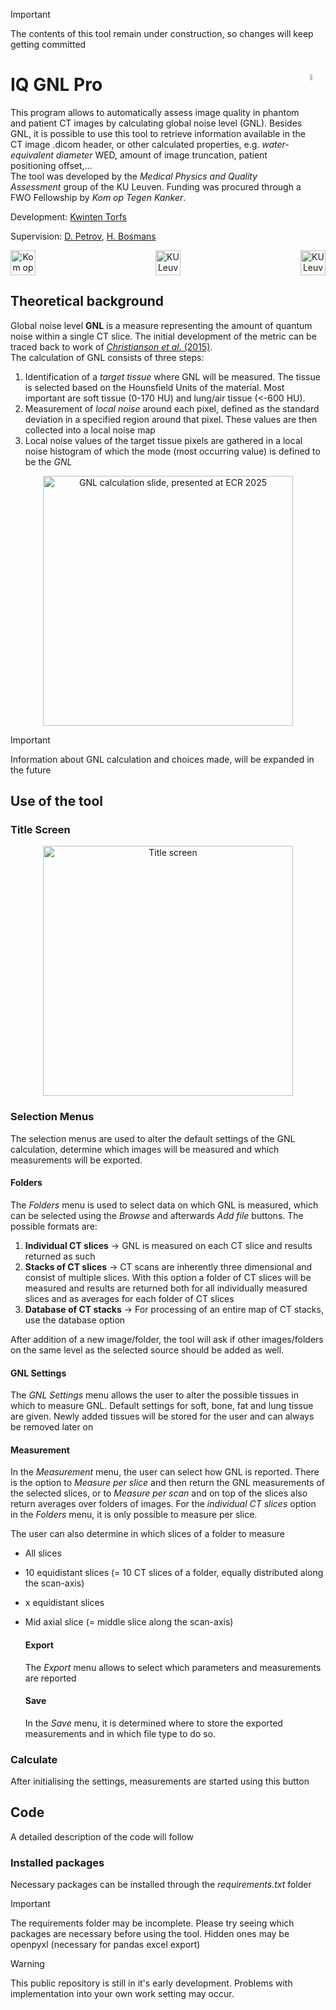 >[!IMPORTANT] 
> The contents of this tool remain under construction, so changes will keep getting committed

# IQ GNL Pro <img src="https://github.com/KwintenTorfs/GNL_GUI/blob/master/assets/LOGO%20Black.png" width=5% height=5% align='right'>

This program allows to automatically assess image quality in phantom and patient CT images by calculating global noise level (GNL). Besides GNL, it is possible to use this tool to retrieve information available in the CT image .dicom header, or other calculated properties, e.g. _water-equivalent diameter_ WED, amount of image truncation, patient positioning offset,... \
The tool was developed by the _Medical Physics and Quality Assessment_ group of the KU Leuven. Funding was procured through a FWO Fellowship by _Kom op Tegen Kanker_.


Development: [Kwinten Torfs](https://www.kuleuven.be/wieiswie/nl/person/00148621)

Supervision: [D. Petrov](https://www.kuleuven.be/wieiswie/nl/person/00101698), [H. Bosmans](https://www.kuleuven.be/wieiswie/nl/person/00009754)

<p align="center"> <image src="https://github.com/KwintenTorfs/GNL_GUI/blob/master/assets/KOTK.png" height=40 title='Kom op Tegen Kanker' align='left'> <image src="https://github.com/KwintenTorfs/GNL_GUI/blob/master/assets/KUL.png" height=40 title='KU Leuven'> <image src="https://github.com/KwintenTorfs/GNL_GUI/blob/master/assets/UZ Leuven.png" height=40 title='KU Leuven' align='right'>

## Theoretical background

Global noise level **GNL** is a measure representing the amount of quantum noise within a single CT slice. The initial development of the metric can be traced back to work of [_Christianson et al._ (2015)](https://www.ajronline.org/doi/10.2214/AJR.14.13613). \
The calculation of GNL consists of three steps:

1. Identification of a _target tissue_ where GNL will be measured. The tissue is selected based on the Hounsfield Units of the material. Most important are soft tissue (0-170 HU) and lung/air tissue (<-600 HU).
2. Measurement of _local noise_ around each pixel, defined as the standard deviation in a specified region around that pixel. These values are then collected into a local noise map
3. Local noise values of the target tissue pixels are gathered in a local noise histogram of which the mode (most occurring value) is defined to be the _GNL_
<p align="center">
<image src="https://github.com/KwintenTorfs/GNL_GUI/blob/master/assets/GNL%20Calculation.png" height=400 align='center' title="GNL calculation slide, presented at ECR 2025">

>[!IMPORTANT]
>Information about GNL calculation and choices made, will be expanded in the future

## Use of the tool

###  Title Screen
<p align="center">
<image src="https://github.com/KwintenTorfs/GNL_GUI/blob/master/assets/Screen%20Initial.png" height=400 title="Title screen">

### Selection Menus
The selection menus are used to alter the default settings of the GNL calculation, determine which images will be measured and which measurements will be exported.

#### Folders
The _Folders_ menu is used to select data on which GNL is measured, which can be selected using the _Browse_ and afterwards _Add file_ buttons. The possible formats are:
1. **Individual CT slices** -> GNL is measured on each CT slice and results returned as such
2. **Stacks of CT slices** -> CT scans are inherently three dimensional and consist of multiple slices. With this option a folder of CT slices will be measured and results are returned both for all individually measured slices and as averages for each folder of CT slices
3. **Database of CT stacks** -> For processing of an entire map of CT stacks, use the database option

After addition of a new image/folder, the tool will ask if other images/folders on the same level as the selected source should be added as well.

#### GNL Settings
The _GNL Settings_ menu allows the user to alter the possible tissues in which to measure GNL. Default settings for soft, bone, fat and lung tissue are given. Newly added tissues will be stored for the user and can always be removed later on

#### Measurement
In the _Measurement_ menu, the user can select how GNL is reported. There is the option to _Measure per slice_ and then return the GNL measurements of the selected slices, or to _Measure per scan_ and on top of the slices also return averages over folders of images. For the _individual CT slices_ option in the _Folders_ menu, it is only possible to measure per slice.

The user can also determine in which slices of a folder to measure
- All slices
- 10 equidistant slices (= 10 CT slices of a folder, equally distributed along the scan-axis)
- x equidistant slices
- Mid axial slice (= middle slice along the scan-axis)

  #### Export
  The _Export_ menu allows to select which parameters and measurements are reported

  #### Save
  In the _Save_ menu, it is determined where to store the exported measurements and in which file type to do so.


### Calculate
After initialising the settings, measurements are started using this button

## Code
A detailed description of the code will follow

### Installed packages
Necessary packages can be installed through the _requirements.txt_ folder

>[!IMPORTANT]
>The requirements folder may be incomplete. Please try seeing which packages are necessary before using the tool. Hidden ones may be openpyxl (necessary for pandas excel export)

>[!WARNING]
>This public repository is still in it's early development. Problems with implementation into your own work setting may occur.

